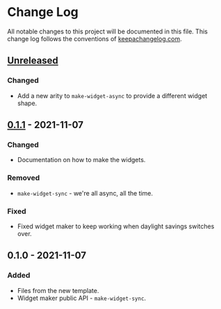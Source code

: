 # Change Log
All notable changes to this project will be documented in this file. This change log follows the conventions of [keepachangelog.com](http://keepachangelog.com/).

## [Unreleased]
### Changed
- Add a new arity to `make-widget-async` to provide a different widget shape.

## [0.1.1] - 2021-11-07
### Changed
- Documentation on how to make the widgets.

### Removed
- `make-widget-sync` - we're all async, all the time.

### Fixed
- Fixed widget maker to keep working when daylight savings switches over.

## 0.1.0 - 2021-11-07
### Added
- Files from the new template.
- Widget maker public API - `make-widget-sync`.

[Unreleased]: https://github.com/your-name/learn-clj/compare/0.1.1...HEAD
[0.1.1]: https://github.com/your-name/learn-clj/compare/0.1.0...0.1.1
